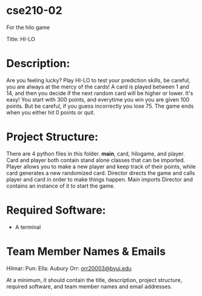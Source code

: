 # cse210-02
For the hilo game

Title: HI-LO

# Description: 
Are you feeling lucky? Play HI-LO to test your prediction skills,
be careful, you are always at the mercy of the cards! A card is 
played between 1 and 14, and then you decide if the next random
card will be higher or lower. It's easy! You start with 300 points,
and everytime you win you are given 100 points. But be careful, if 
you guess incorrectly you lose 75. The game ends when you either hit
0 points or quit.

# Project Structure: 
There are 4 python files in this folder. __main__, card, hilogame, and player.
Card and player both contain stand alone classes that can be imported. Player 
allows you to make a new player and keep track of their points, while card
generates a new randomized card. Director directs the game and calls player and
card in order to make things happen. Main imports Director and contains an 
instance of it to start the game. 

# Required Software:
  - A terminal

# Team Member Names & Emails
Hilmar: 
Pun: 
Ella:
Aubury Orr: orr20003@byui.edu


At a minimum, it should contain the title, description, project structure, required software, and team member names and email addresses.
